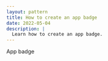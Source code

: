 ```yaml
---
layout: pattern
title: How to create an app badge
date: 2022-05-04
description: |
  Learn how to create an app badge.
---
```


App badge